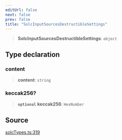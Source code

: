 ```yaml
---
editUrl: false
next: false
prev: false
title: "SolcInputSourcesDestructibleSettings"
---
```


> **SolcInputSourcesDestructibleSettings**: `object`

## Type declaration

### content

> **content**: `string`

### keccak256?

> **`optional`** **keccak256**: `HexNumber`

## Source

[solcTypes.ts:319](https://github.com/evmts/tevm-monorepo/blob/main/bundler-packages/solc/src/solcTypes.ts#L319)

